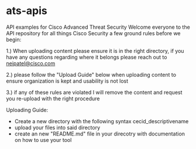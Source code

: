 # ats-apis
API examples for Cisco Advanced Threat Security
Welcome everyone to the API repository for all things Cisco Security a few ground rules before we begin:


1.) When uploading content please ensure it is in the right directory, if you have any questions regarding where it belongs please reach out to neipatel@cisco.com

2.) please follow the "Upload Guide" below when uploading content to ensure organization is kept and usability is not lost

3.) if any of these rules are violated I will remove the content and request you re-upload with the right procedure

Uploading Guide:
+ Create a new directory with the following syntax cecid_descriptivename
+ upload your files into said directory
+ create an new "README.md" file in your direcotry with documentation on how to use your tool
